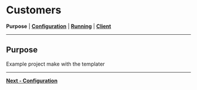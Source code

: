 # Customers
**Purpose** | **[Configuration](CONFIGURATION.md)** | **[Running](RUNNING.md)** | **[Client](../pkg/client/README.md)**

---

## Purpose

Example project make with the templater

---
**[Next - Configuration](CONFIGURATION.md)**
